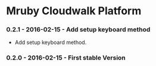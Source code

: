 # Mruby Cloudwalk Platform

### 0.2.1 - 2016-02-15 - Add setup keyboard method

- Add setup keyboard method.

### 0.2.0 - 2016-02-15 - First stable Version
